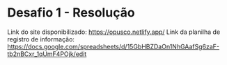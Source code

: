 # Desafio 1 - Resolução
Link do site disponibilizado: https://opusco.netlify.app/
Link da planilha de registro de informação: https://docs.google.com/spreadsheets/d/15GbHBZDaOn1NhGAafSg6zaF-tb2nBCxr_1qUmF4POjk/edit
